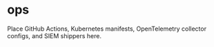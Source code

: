 # ops

Place GitHub Actions, Kubernetes manifests, OpenTelemetry collector configs, and SIEM shippers here.
